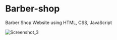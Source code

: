 # Barber-shop
Barber Shop Website using HTML, CSS, JavaScript

![Screenshot_3](https://github.com/hamadshigri/Barber-shop/assets/33068313/ce2de940-b7e0-404f-88a2-386ab2bea593)
